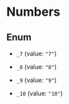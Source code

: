 
# Numbers

## Enum


* `_7` (value: `"7"`)

* `_8` (value: `"8"`)

* `_9` (value: `"9"`)

* `_10` (value: `"10"`)



